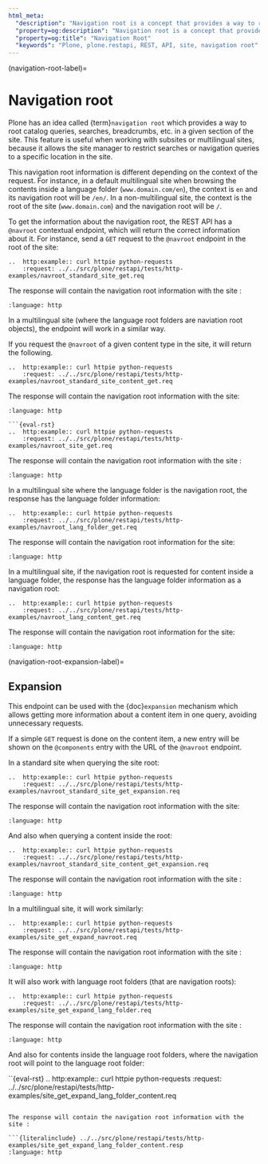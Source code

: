 ```yaml
---
html_meta:
  "description": "Navigation root is a concept that provides a way to root catalog queries, searches, and breadcrumbs in Plone."
  "property=og:description": "Navigation root is a concept that provides a way to root catalog queries, searches, and breadcrumbs in Plone."
  "property=og:title": "Navigation Root"
  "keywords": "Plone, plone.restapi, REST, API, site, navigation root"
---
```


(navigation-root-label)=

# Navigation root

Plone has an idea called {term}`navigation root` which provides a way to root catalog queries, searches, breadcrumbs, etc. in a given section of the site.
This feature is useful when working with subsites or multilingual sites, because it allows the site manager to restrict searches or navigation queries to a specific location in the site.

This navigation root information is different depending on the context of the request.
For instance, in a default multilingual site when browsing the contents inside a language folder (`www.domain.com/en`), the context is `en` and its navigation root will be `/en/`.
In a non-multilingual site, the context is the root of the site (`www.domain.com`) and the navigation root will be `/`.

To get the information about the navigation root, the REST API has a `@navroot` contextual endpoint, which will return the correct information about it.
For instance, send a `GET` request to the `@navroot` endpoint in the root of the site:

```{eval-rst}
..  http:example:: curl httpie python-requests
    :request: ../../src/plone/restapi/tests/http-examples/navroot_standard_site_get.req
```

The response will contain the navigation root information with the site :

```{literalinclude} ../../src/plone/restapi/tests/http-examples/navroot_standard_site_get.resp
:language: http
```

In a multilingual site (where the language root folders are naviation root objects), the endpoint will work in a similar way.

If you request the `@navroot` of a given content type in the site, it will return the following.

```{eval-rst}
..  http:example:: curl httpie python-requests
    :request: ../../src/plone/restapi/tests/http-examples/navroot_standard_site_content_get.req
```

The response will contain the navigation root information with the site:

````{literalinclude} ../../src/plone/restapi/tests/http-examples/navroot_standard_site_content_get.resp
:language: http

```{eval-rst}
..  http:example:: curl httpie python-requests
    :request: ../../src/plone/restapi/tests/http-examples/navroot_site_get.req
````

The response will contain the navigation root information with the site :

```{literalinclude} ../../src/plone/restapi/tests/http-examples/navroot_site_get.resp
:language: http
```

In a multilingual site where the language folder is the navigation root, the response has the language folder information:

```{eval-rst}
..  http:example:: curl httpie python-requests
    :request: ../../src/plone/restapi/tests/http-examples/navroot_lang_folder_get.req
```

The response will contain the navigation root information for the site:

```{literalinclude} ../../src/plone/restapi/tests/http-examples/navroot_lang_folder_get.resp
:language: http
```

In a multilingual site, if the navigation root is requested for content inside a language folder, the response has the language folder information as a navigation root:

```{eval-rst}
..  http:example:: curl httpie python-requests
    :request: ../../src/plone/restapi/tests/http-examples/navroot_lang_content_get.req
```

The response will contain the navigation root information for the site:

```{literalinclude} ../../src/plone/restapi/tests/http-examples/navroot_lang_content_get.resp
:language: http
```

(navigation-root-expansion-label)=

## Expansion

This endpoint can be used with the {doc}`expansion` mechanism which allows getting more information about a content item in one query, avoiding unnecessary requests.

If a simple `GET` request is done on the content item, a new entry will be shown on the `@components` entry with the URL of the `@navroot` endpoint.

In a standard site when querying the site root:

```{eval-rst}
..  http:example:: curl httpie python-requests
    :request: ../../src/plone/restapi/tests/http-examples/navroot_standard_site_get_expansion.req
```

The response will contain the navigation root information with the site:

```{literalinclude} ../../src/plone/restapi/tests/http-examples/navroot_standard_site_get_expansion.resp
:language: http
```

And also when querying a content inside the root:

```{eval-rst}
..  http:example:: curl httpie python-requests
    :request: ../../src/plone/restapi/tests/http-examples/navroot_standard_site_content_get_expansion.req
```

The response will contain the navigation root information with the site :

```{literalinclude} ../../src/plone/restapi/tests/http-examples/navroot_standard_site_content_get_expansion.resp
:language: http
```

In a multilingual site, it will work similarly:

```{eval-rst}
..  http:example:: curl httpie python-requests
    :request: ../../src/plone/restapi/tests/http-examples/site_get_expand_navroot.req
```

The response will contain the navigation root information with the site :

```{literalinclude} ../../src/plone/restapi/tests/http-examples/site_get_expand_navroot.resp
:language: http
```

It will also work with language root folders (that are navigation roots):

```{eval-rst}
..  http:example:: curl httpie python-requests
    :request: ../../src/plone/restapi/tests/http-examples/site_get_expand_lang_folder.req
```

The response will contain the navigation root information with the site :

```{literalinclude} ../../src/plone/restapi/tests/http-examples/site_get_expand_lang_folder.resp
:language: http
```

And also for contents inside the language root folders, where the navigation root will point to the language root folder:

``{eval-rst}
.. http:example:: curl httpie python-requests
:request: ../../src/plone/restapi/tests/http-examples/site_get_expand_lang_folder_content.req

````

The response will contain the navigation root information with the site :

```{literalinclude} ../../src/plone/restapi/tests/http-examples/site_get_expand_lang_folder_content.resp
:language: http
````
